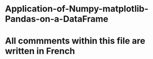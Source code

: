 # Application-of-Numpy-matplotlib-Pandas-on-a-DataFrame
# All commments within this file are written in French
